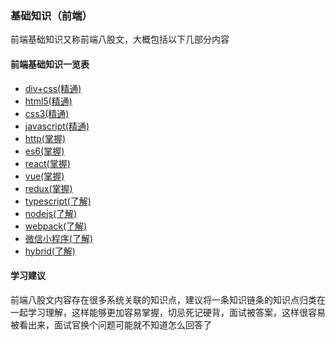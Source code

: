 ### 基础知识（前端）
前端基础知识又称前端八股文，大概包括以下几部分内容

#### 前端基础知识一览表
- [div+css(精通)](./html.md)
- [html5(精通)](./html5.md)
- [css3(精通)](./css.md)
- [javascript(精通)](./javascript.md)
- [http(掌握)](./http.md)
- [es6(掌握)](./es6.md)
- [react(掌握)](./react.md)
- [vue(掌握)](./vue.md)
- [redux(掌握)](./redux.md)
- [typescript(了解)](./typescript.md)
- [nodejs(了解)](./nodejs.md)
- [webpack(了解)](./webpack.md)
- [微信小程序(了解)](./wxapp.md)
- [hybrid(了解)](./hybrid.md)

#### 学习建议
前端八股文内容存在很多系统关联的知识点，建议将一条知识链条的知识点归类在一起学习理解，这样能够更加容易掌握，切忌死记硬背，面试被答案，这样很容易被看出来，面试官换个问题可能就不知道怎么回答了